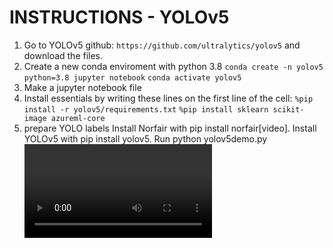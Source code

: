 # INSTRUCTIONS - YOLOv5
  1. Go to YOLOv5 github: `https://github.com/ultralytics/yolov5` and download the files.
  2. Create a new conda enviroment with python 3.8 `conda create -n yolov5 python=3.8 jupyter notebook` `conda activate yolov5`
  3. Make a jupyter notebook file
  4. Install essentials by writing these lines on the first line of the cell: `%pip install -r yolov5/requirements.txt` `%pip install sklearn scikit-image azureml-core`
  5. prepare YOLO labels
Install Norfair with pip install norfair[video].
Install YOLOv5 with pip install yolov5.
Run python yolov5demo.py <video file>.
Bonus: Use additional arguments --detector_path, --img_size, --iou_thres,--conf_thres, --classes, --track_points as you wish.
